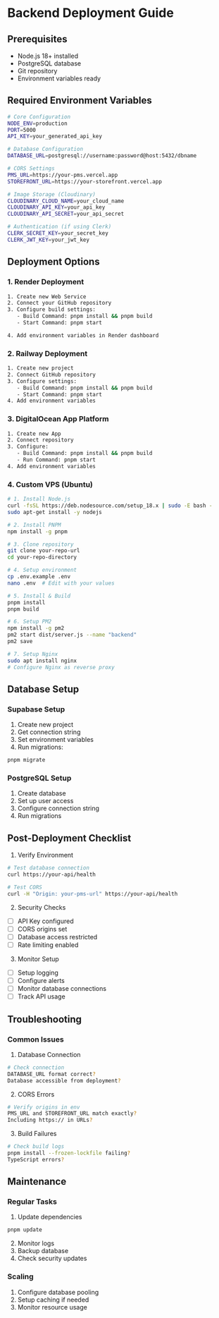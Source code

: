 # Backend Deployment Guide

## Prerequisites
- Node.js 18+ installed
- PostgreSQL database
- Git repository
- Environment variables ready

## Required Environment Variables
```bash
# Core Configuration
NODE_ENV=production
PORT=5000
API_KEY=your_generated_api_key

# Database Configuration
DATABASE_URL=postgresql://username:password@host:5432/dbname

# CORS Settings
PMS_URL=https://your-pms.vercel.app
STOREFRONT_URL=https://your-storefront.vercel.app

# Image Storage (Cloudinary)
CLOUDINARY_CLOUD_NAME=your_cloud_name
CLOUDINARY_API_KEY=your_api_key
CLOUDINARY_API_SECRET=your_api_secret

# Authentication (if using Clerk)
CLERK_SECRET_KEY=your_secret_key
CLERK_JWT_KEY=your_jwt_key
```

## Deployment Options

### 1. Render Deployment
```bash
1. Create new Web Service
2. Connect your GitHub repository
3. Configure build settings:
   - Build Command: pnpm install && pnpm build
   - Start Command: pnpm start

4. Add environment variables in Render dashboard
```

### 2. Railway Deployment
```bash
1. Create new project
2. Connect GitHub repository
3. Configure settings:
   - Build Command: pnpm install && pnpm build
   - Start Command: pnpm start
4. Add environment variables
```

### 3. DigitalOcean App Platform
```bash
1. Create new App
2. Connect repository
3. Configure:
   - Build Command: pnpm install && pnpm build
   - Run Command: pnpm start
4. Add environment variables
```

### 4. Custom VPS (Ubuntu)
```bash
# 1. Install Node.js
curl -fsSL https://deb.nodesource.com/setup_18.x | sudo -E bash -
sudo apt-get install -y nodejs

# 2. Install PNPM
npm install -g pnpm

# 3. Clone repository
git clone your-repo-url
cd your-repo-directory

# 4. Setup environment
cp .env.example .env
nano .env  # Edit with your values

# 5. Install & Build
pnpm install
pnpm build

# 6. Setup PM2
npm install -g pm2
pm2 start dist/server.js --name "backend"
pm2 save

# 7. Setup Nginx
sudo apt install nginx
# Configure Nginx as reverse proxy
```

## Database Setup

### Supabase Setup
1. Create new project
2. Get connection string
3. Set environment variables
4. Run migrations:
```bash
pnpm migrate
```

### PostgreSQL Setup
1. Create database
2. Set up user access
3. Configure connection string
4. Run migrations

## Post-Deployment Checklist

1. Verify Environment
```bash
# Test database connection
curl https://your-api/health

# Test CORS
curl -H "Origin: your-pms-url" https://your-api/health
```

2. Security Checks
- [ ] API Key configured
- [ ] CORS origins set
- [ ] Database access restricted
- [ ] Rate limiting enabled

3. Monitor Setup
- [ ] Setup logging
- [ ] Configure alerts
- [ ] Monitor database connections
- [ ] Track API usage

## Troubleshooting

### Common Issues
1. Database Connection
```bash
# Check connection
DATABASE_URL format correct?
Database accessible from deployment?
```

2. CORS Errors
```bash
# Verify origins in env
PMS_URL and STOREFRONT_URL match exactly?
Including https:// in URLs?
```

3. Build Failures
```bash
# Check build logs
pnpm install --frozen-lockfile failing?
TypeScript errors?
```

## Maintenance

### Regular Tasks
1. Update dependencies
```bash
pnpm update
```

2. Monitor logs
3. Backup database
4. Check security updates

### Scaling
1. Configure database pooling
2. Setup caching if needed
3. Monitor resource usage
